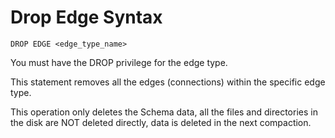 # Drop Edge Syntax

```ngql
DROP EDGE <edge_type_name>
```

You must have the DROP privilege for the edge type.

This statement removes all the edges (connections) within the specific edge type.

This operation only deletes the Schema data, all the files and directories in the disk are NOT deleted directly, data is deleted in the next compaction.
